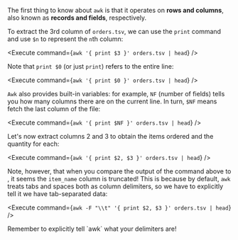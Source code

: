 <script>
import Alert from "components/Alert.svelte";
import Execute from "components/Execute.svelte";
</script>

The first thing to know about `awk` is that it operates on **rows and columns**, also known as **records and fields**, respectively.

To extract the 3rd column of `orders.tsv`, we can use the `print` command and use `$n` to represent the `n`th column:

<Execute command={`awk '{ print $3 }' orders.tsv | head`} />

Note that `print $0` (or just `print`) refers to the entire line:

<Execute command={`awk '{ print $0 }' orders.tsv | head`} />

`Awk` also provides built-in variables: for example, `NF` (number of fields) tells you how many columns there are on the current line. In turn, `$NF` means fetch the last column of the file:

<Execute command={`awk '{ print $NF }' orders.tsv | head`} />

Let's now extract columns 2 and 3 to obtain the items ordered and the quantity for each:

<Execute command={`awk '{ print $2, $3 }' orders.tsv | head`} />

Note, however, that when you compare the output of the command above to <Execute command="head orders.tsv" inline />, it seems the `item_name` column is truncated! This is because by default, `awk` treats tabs and spaces both as column delimiters, so we have to explicitly tell it we have tab-separated data:

<Execute command={`awk -F "\\t" '{ print $2, $3 }' orders.tsv | head`} />

<Alert>
	Remember to explicitly tell `awk` what your delimiters are!
</Alert>

